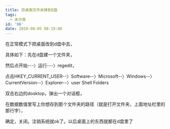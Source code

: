 ```yaml
---
title: 将桌面文件夹移到D盘
tags:
  - 未分类
id: '96'
date: 2010-08-05 08:19:00
---
```


在正常模式下把桌面改到d盘中去，

具体如下：先在d盘建一个文件夹，

然后点开始---〉运行---〉regedit，

点击HKEY\_CURRENT\_USER--〉Software--〉Microsoft--〉Windows--〉CurrentVersion--〉Explorer--〉user Shell Folders

双击右边的dosktop，弹出一个对话框，

在数据数值里写上你想存到那个文件夹的路径（就是打开文件夹，上面地址栏里的那行字），

确定，关闭。注销系统就ok了。以后桌面上的东西就都在d盘里了